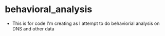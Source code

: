 # behavioral_analysis

* This is for code I'm creating as I attempt to do behaviorial analysis on DNS and other data

